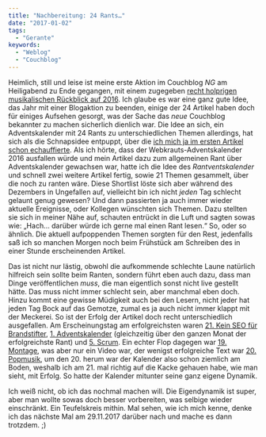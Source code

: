 ```yaml
---
title: "Nachbereitung: 24 Rants…"
date: "2017-01-02"
tags:
  - "Gerante"
keywords:
  - "Weblog"
  - "Couchblog"
---
```


Heimlich, still und leise ist meine erste Aktion im Couchblog _NG_ am Heiligabend zu Ende gegangen, mit einem zugegeben [recht holprigen musikalischen Rückblick auf 2016](https://couchblog.de/blog/2016/12/24/24-we-didnt-start-the-fire-2016-rmx/). Ich glaube es war eine ganz gute Idee, das Jahr mit einer Blogaktion zu beenden, einige der 24 Artikel haben doch für einiges Aufsehen gesorgt, was der Sache das _neue_ Couchblog bekannter zu machen sicherlich dienlich war. Die Idee an sich, ein Adventskalender mit 24 Rants zu unterschiedlichen Themen allerdings, hat sich als die Schnapsidee entpuppt, über die [ich mich ja im ersten Artikel schon echauffierte](https://couchblog.de/blog/2016/12/01/adventskalender/). Als ich hörte, dass der Webkrauts-Adventskalender 2016 ausfallen würde und mein Artikel dazu zum allgemeinen Rant über Adventskalender gewachsen war, hatte ich die Idee des _Rantventskalender_ und schnell zwei weitere Artikel fertig, sowie 21 Themen gesammelt, über die noch zu ranten wäre. Diese Shortlist löste sich aber während des Dezembers in Ungefallen auf, vielleicht bin ich nicht _jeden_ Tag schlecht gelaunt genug gewesen? Und dann passierten ja auch immer wieder aktuelle Ereignisse, oder Kollegen wünschten sich Themen. Dazu stellten sie sich in meiner Nähe auf, schauten entrückt in die Luft und sagten sowas wie: „Hach… darüber würde ich gerne mal einen Rant lesen.“ So, oder so ähnlich. Die aktuell aufpoppenden Themen sorgten für den Rest, jedenfalls saß ich so manchen Morgen noch beim Frühstück am Schreiben des in einer Stunde erscheinenden Artikel.

Das ist nicht nur lästig, obwohl die aufkommende schlechte Laune natürlich hilfreich sein sollte beim Ranten, sondern führt eben auch dazu, dass man Dinge veröffentlichen _muss_, die man eigentlich sonst nicht live gestellt hätte. Das muss nicht immer schlecht sein, aber manchmal eben doch. Hinzu kommt eine gewisse Müdigkeit auch bei den Lesern, nicht jeder hat jeden Tag Bock auf das Gemotze, zumal es ja auch nicht immer klappt mit der Meckerei. So ist der Erfolg der Artikel doch recht unterschiedlich ausgefallen. Am Erscheinungstag am erfolgreichsten waren [21\. Kein SEO für Brandstifter](https://couchblog.de/blog/2016/12/21/21-kein-seo-fuer-die-brandstifter/), [1\. Adventskalender](https://couchblog.de/blog/2016/12/01/adventskalender/) (gleichzeitig über den ganzen Monat der erfolgreichste Rant) und [5\. Scrum](https://couchblog.de/blog/2016/12/05/5-scrum/). Ein echter Flop dagegen war [19\. Montage](https://couchblog.de/blog/2016/12/19/19-montage/), was aber nur ein Video war, der wenigst erfolgreiche Text war [20\. Popmusik](https://couchblog.de/blog/2016/12/20/20-popmusik/), um den 20. herum war der Kalender also schon ziemlich am Boden, weshalb ich am 21. mal richtig auf die Kacke gehauen habe, wie man sieht, mit Erfolg. So hatte der Kalender mitunter seine ganz eigene Dynamik.

Ich weiß nicht, ob ich das nochmal machen will. Die Eigendynamik ist super, aber man wollte sowas doch besser vorbereiten, was selbige wieder einschränkt. Ein Teufelskreis mithin. Mal sehen, wie ich mich kenne, denke ich das nächste Mal am 29.11.2017 darüber nach und mache es dann trotzdem. ;)
